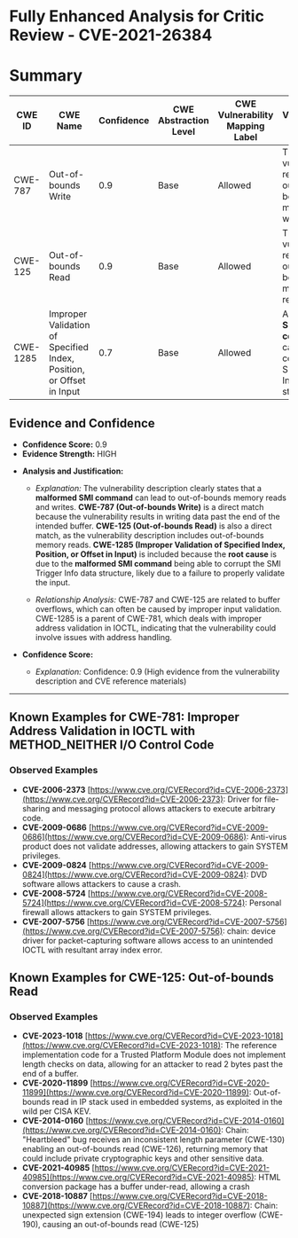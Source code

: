 # Fully Enhanced Analysis for Critic Review - CVE-2021-26384

# Summary
| CWE ID | CWE Name | Confidence | CWE Abstraction Level | CWE Vulnerability Mapping Label | CWE-Vulnerability Mapping Notes |
|---|---|---|---|---|---|
| CWE-787 | Out-of-bounds Write | 0.9 | Base | Allowed | The vulnerability results in out-of-bounds memory writes. |
| CWE-125 | Out-of-bounds Read | 0.9 | Base | Allowed | The vulnerability results in out-of-bounds memory reads. |
| CWE-1285 | Improper Validation of Specified Index, Position, or Offset in Input | 0.7 | Base | Allowed | A **malformed SMI command** can lead to a corrupted SMI Trigger Info data structure. |

## Evidence and Confidence

*   **Confidence Score:** 0.9
*   **Evidence Strength:** HIGH

- **Analysis and Justification:**
  - *Explanation:* The vulnerability description clearly states that a **malformed SMI command** can lead to out-of-bounds memory reads and writes. **CWE-787 (Out-of-bounds Write)** is a direct match because the vulnerability results in writing data past the end of the intended buffer. **CWE-125 (Out-of-bounds Read)** is also a direct match, as the vulnerability description includes out-of-bounds memory reads. **CWE-1285 (Improper Validation of Specified Index, Position, or Offset in Input)** is included because the **root cause** is due to the **malformed SMI command** being able to corrupt the SMI Trigger Info data structure, likely due to a failure to properly validate the input.
  
  - *Relationship Analysis:* CWE-787 and CWE-125 are related to buffer overflows, which can often be caused by improper input validation. CWE-1285 is a parent of CWE-781, which deals with improper address validation in IOCTL, indicating that the vulnerability could involve issues with address handling.

- **Confidence Score:**
  - *Explanation:* Confidence: 0.9 (High evidence from the vulnerability description and CVE reference materials)

---



## Known Examples for CWE-781: Improper Address Validation in IOCTL with METHOD_NEITHER I/O Control Code
### Observed Examples
- **CVE-2006-2373** [https://www.cve.org/CVERecord?id=CVE-2006-2373](https://www.cve.org/CVERecord?id=CVE-2006-2373): Driver for file-sharing and messaging protocol allows attackers to execute arbitrary code.
- **CVE-2009-0686** [https://www.cve.org/CVERecord?id=CVE-2009-0686](https://www.cve.org/CVERecord?id=CVE-2009-0686): Anti-virus product does not validate addresses, allowing attackers to gain SYSTEM privileges.
- **CVE-2009-0824** [https://www.cve.org/CVERecord?id=CVE-2009-0824](https://www.cve.org/CVERecord?id=CVE-2009-0824): DVD software allows attackers to cause a crash.
- **CVE-2008-5724** [https://www.cve.org/CVERecord?id=CVE-2008-5724](https://www.cve.org/CVERecord?id=CVE-2008-5724): Personal firewall allows attackers to gain SYSTEM privileges.
- **CVE-2007-5756** [https://www.cve.org/CVERecord?id=CVE-2007-5756](https://www.cve.org/CVERecord?id=CVE-2007-5756): chain: device driver for packet-capturing software allows access to an unintended IOCTL with resultant array index error.


## Known Examples for CWE-125: Out-of-bounds Read
### Observed Examples
- **CVE-2023-1018** [https://www.cve.org/CVERecord?id=CVE-2023-1018](https://www.cve.org/CVERecord?id=CVE-2023-1018): The reference implementation code for a Trusted Platform Module does not implement length checks on data, allowing for an attacker to read 2 bytes past the end of a buffer.
- **CVE-2020-11899** [https://www.cve.org/CVERecord?id=CVE-2020-11899](https://www.cve.org/CVERecord?id=CVE-2020-11899): Out-of-bounds read in IP stack used in embedded systems, as exploited in the wild per CISA KEV.
- **CVE-2014-0160** [https://www.cve.org/CVERecord?id=CVE-2014-0160](https://www.cve.org/CVERecord?id=CVE-2014-0160): Chain: "Heartbleed" bug receives an inconsistent length parameter (CWE-130) enabling an out-of-bounds read (CWE-126), returning memory that could include private cryptographic keys and other sensitive data.
- **CVE-2021-40985** [https://www.cve.org/CVERecord?id=CVE-2021-40985](https://www.cve.org/CVERecord?id=CVE-2021-40985): HTML conversion package has a buffer under-read, allowing a crash
- **CVE-2018-10887** [https://www.cve.org/CVERecord?id=CVE-2018-10887](https://www.cve.org/CVERecord?id=CVE-2018-10887): Chain: unexpected sign extension (CWE-194) leads to integer overflow (CWE-190), causing an out-of-bounds read (CWE-125)
